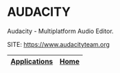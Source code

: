# AUDACITY

 Audacity - Multiplatform Audio Editor.
 
 SITE: https://www.audacityteam.org

 | [Applications](https://portable-linux-apps.github.io/apps.html) | [Home](https://portable-linux-apps.github.io)
 | --- | --- |
